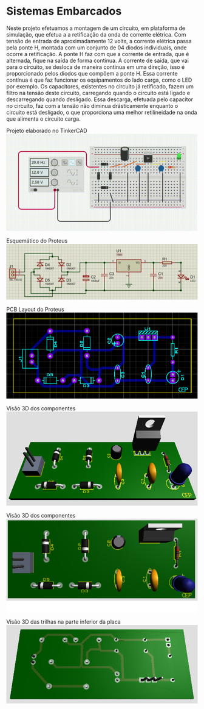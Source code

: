 # Sistemas Embarcados

Neste projeto efetuamos a montagem de um circuito, em plataforma de simulação, que efetua a a retificação da onda de corrente elétrica.
Com tensão de entrada de aproximadamente 12 volts, a corrente elétrica passa pela ponte H, montada com um conjunto de 04 diodos individuais, onde ocorre a retificação.
A ponte H faz com que a corrente de entrada, que é alternada, fique na saída de forma contínua.
A corrente de saída, que vai para o circuito, se desloca de maneira continua em uma direção, isso é proporcionado pelos diodos que compõem a ponte H.
Essa corrente contínua é que faz funcionar os equipamentos do lado carga, como o LED por exemplo.
Os capacitores, existentes no circuito já retificado, fazem um filtro na tensão deste circuito, carregando quando o circuito está ligado e descarregando quando desligado. Essa descarga, efetuada pelo capacitor no circuito, faz com a tensão não diminua drásticamente enquanto o circuito está desligado, o que proporciona uma melhor retilineidade na onda que alimenta o circuito carga.

Projeto elaborado no TinkerCAD  
![TinkerCAD](https://github.com/Mecanight/Sistemas_Embarcados/blob/main/assets/img/tinkerCad.gif)

Esquemático do Proteus  
![Schematic](https://github.com/Mecanight/Sistemas_Embarcados/blob/main/assets/img/schematic.png)

PCB Layout do Proteus  
![PCB](https://github.com/Mecanight/Sistemas_Embarcados/blob/main/assets/img/pcb.png)

Visão 3D dos componentes  
![3D-1](https://github.com/Mecanight/Sistemas_Embarcados/blob/main/assets/img/3d-1.png)

Visão 3D dos componentes  
![3D-2](https://github.com/Mecanight/Sistemas_Embarcados/blob/main/assets/img/3d-2.png)

Visão 3D das trilhas na parte inferior da placa  
![3D-3](https://github.com/Mecanight/Sistemas_Embarcados/blob/main/assets/img/3d-3.png)
